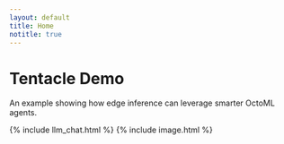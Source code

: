 ```yaml
---
layout: default
title: Home
notitle: true
---
```


# Tentacle Demo
An example showing how edge inference can leverage smarter OctoML agents.

{% include llm_chat.html %}
{% include image.html %}